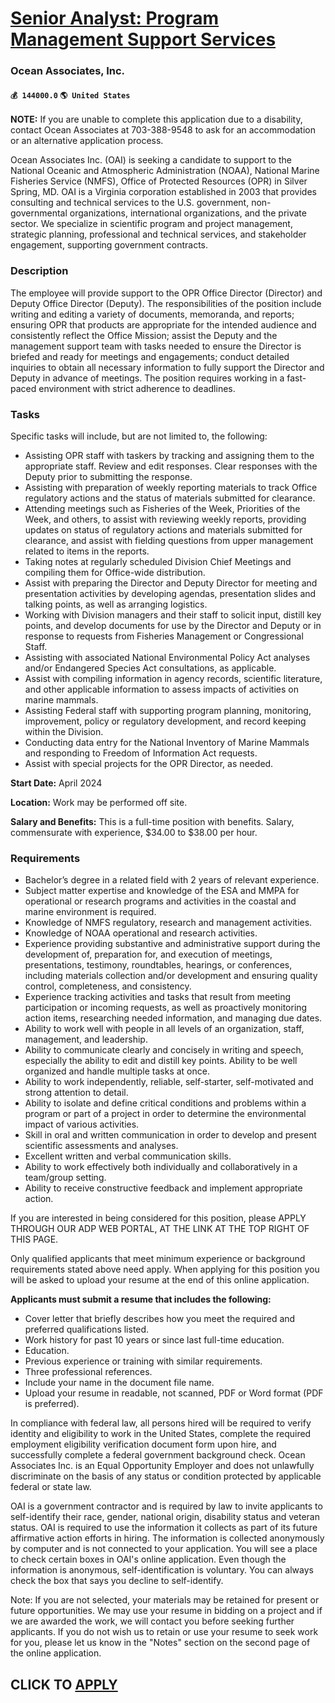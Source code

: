 # [Senior Analyst: Program Management Support Services](https://www.remotewlb.com/apply/senior-analyst-program-management-support-services)  
### Ocean Associates, Inc.  
#### `💰 144000.0` `🌎 United States`  

**NOTE:** If you are unable to complete this application due to a disability, contact Ocean Associates at 703-388-9548 to ask for an accommodation or an alternative application process.

Ocean Associates Inc. (OAI) is seeking a candidate to support to the National Oceanic and Atmospheric Administration (NOAA), National Marine Fisheries Service (NMFS), Office of Protected Resources (OPR) in Silver Spring, MD. OAI is a Virginia corporation established in 2003 that provides consulting and technical services to the U.S. government, non-governmental organizations, international organizations, and the private sector. We specialize in scientific program and project management, strategic planning, professional and technical services, and stakeholder engagement, supporting government contracts.

### Description

The employee will provide support to the OPR Office Director (Director) and Deputy Office Director (Deputy). The responsibilities of the position include writing and editing a variety of documents, memoranda, and reports; ensuring OPR that products are appropriate for the intended audience and consistently reflect the Office Mission; assist the Deputy and the management support team with tasks needed to ensure the Director is briefed and ready for meetings and engagements; conduct detailed inquiries to obtain all necessary information to fully support the Director and Deputy in advance of meetings. The position requires working in a fast-paced environment with strict adherence to deadlines.

### Tasks

Specific tasks will include, but are not limited to, the following:

  * Assisting OPR staff with taskers by tracking and assigning them to the appropriate staff. Review and edit responses. Clear responses with the Deputy prior to submitting the response.
  * Assisting with preparation of weekly reporting materials to track Office regulatory actions and the status of materials submitted for clearance. 
  * Attending meetings such as Fisheries of the Week, Priorities of the Week, and others, to assist with reviewing weekly reports, providing updates on status of regulatory actions and materials submitted for clearance, and assist with fielding questions from upper management related to items in the reports.
  * Taking notes at regularly scheduled Division Chief Meetings and compiling them for Office-wide distribution.
  * Assist with preparing the Director and Deputy Director for meeting and presentation activities by developing agendas, presentation slides and talking points, as well as arranging logistics.
  * Working with Division managers and their staff to solicit input, distill key points, and develop documents for use by the Director and Deputy or in response to requests from Fisheries Management or Congressional Staff. 
  * Assisting with associated National Environmental Policy Act analyses and/or Endangered Species Act consultations, as applicable. 
  * Assist with compiling information in agency records, scientific literature, and other applicable information to assess impacts of activities on marine mammals.
  * Assisting Federal staff with supporting program planning, monitoring, improvement, policy or regulatory development, and record keeping within the Division.
  * Conducting data entry for the National Inventory of Marine Mammals and responding to Freedom of Information Act requests.
  * Assist with special projects for the OPR Director, as needed.

**Start Date:** April 2024

**Location:** Work may be performed off site.

**Salary and Benefits:** This is a full-time position with benefits. Salary, commensurate with experience, $34.00 to $38.00 per hour.

### Requirements

  * Bachelor’s degree in a related field with 2 years of relevant experience. 
  * Subject matter expertise and knowledge of the ESA and MMPA for operational or research programs and activities in the coastal and marine environment is required.
  * Knowledge of NMFS regulatory, research and management activities.
  * Knowledge of NOAA operational and research activities.
  * Experience providing substantive and administrative support during the development of, preparation for, and execution of meetings, presentations, testimony, roundtables, hearings, or conferences, including materials collection and/or development and ensuring quality control, completeness, and consistency. 
  * Experience tracking activities and tasks that result from meeting participation or incoming requests, as well as proactively monitoring action items, researching needed information, and managing due dates. 
  * Ability to work well with people in all levels of an organization, staff, management, and leadership. 
  * Ability to communicate clearly and concisely in writing and speech, especially the ability to edit and distill key points. Ability to be well organized and handle multiple tasks at once.
  * Ability to work independently, reliable, self-starter, self-motivated and strong attention to detail.
  * Ability to isolate and define critical conditions and problems within a program or part of a project in order to determine the environmental impact of various activities.
  * Skill in oral and written communication in order to develop and present scientific assessments and analyses. 
  * Excellent written and verbal communication skills.
  * Ability to work effectively both individually and collaboratively in a team/group setting.
  * Ability to receive constructive feedback and implement appropriate action.

If you are interested in being considered for this position, please APPLY THROUGH OUR ADP WEB PORTAL, AT THE LINK AT THE TOP RIGHT OF THIS PAGE.

Only qualified applicants that meet minimum experience or background requirements stated above need apply. When applying for this position you will be asked to upload your resume at the end of this online application.

 **Applicants must submit a resume that includes the following:**

  * Cover letter that briefly describes how you meet the required and preferred qualifications listed.
  * Work history for past 10 years or since last full-time education.
  * Education.
  * Previous experience or training with similar requirements.
  * Three professional references. 
  * Include your name in the document file name.
  * Upload your resume in readable, not scanned, PDF or Word format (PDF is preferred). 

In compliance with federal law, all persons hired will be required to verify identity and eligibility to work in the United States, complete the required employment eligibility verification document form upon hire, and successfully complete a federal government background check. Ocean Associates Inc. is an Equal Opportunity Employer and does not unlawfully discriminate on the basis of any status or condition protected by applicable federal or state law.

OAI is a government contractor and is required by law to invite applicants to self-identify their race, gender, national origin, disability status and veteran status. OAI is required to use the information it collects as part of its future affirmative action efforts in hiring. The information is collected anonymously by computer and is not connected to your application. You will see a place to check certain boxes in OAI's online application. Even though the information is anonymous, self-identification is voluntary. You can always check the box that says you decline to self-identify.

Note: If you are not selected, your materials may be retained for present or future opportunities. We may use your resume in bidding on a project and if we are awarded the work, we will contact you before seeking further applicants. If you do not wish us to retain or use your resume to seek work for you, please let us know in the "Notes" section on the second page of the online application.

  
## CLICK TO [APPLY](https://www.remotewlb.com/apply/senior-analyst-program-management-support-services)

